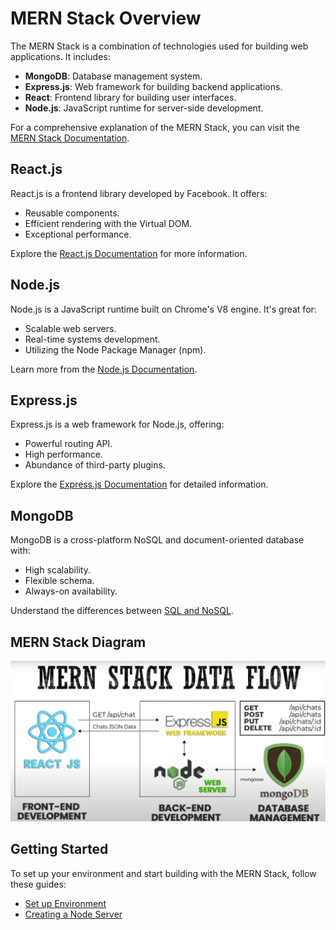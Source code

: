 # MERN Stack Overview

The MERN Stack is a combination of technologies used for building web applications. It includes:

- **MongoDB**: Database management system.
- **Express.js**: Web framework for building backend applications.
- **React**: Frontend library for building user interfaces.
- **Node.js**: JavaScript runtime for server-side development.

For a comprehensive explanation of the MERN Stack, you can visit the [MERN Stack Documentation](https://www.mongodb.com/mern-stack).

## React.js

React.js is a frontend library developed by Facebook. It offers:

- Reusable components.
- Efficient rendering with the Virtual DOM.
- Exceptional performance.

Explore the [React.js Documentation](https://react.dev/) for more information.

## Node.js

Node.js is a JavaScript runtime built on Chrome's V8 engine. It's great for:

- Scalable web servers.
- Real-time systems development.
- Utilizing the Node Package Manager (npm).

Learn more from the [Node.js Documentation](https://nodejs.org/en/docs).

## Express.js

Express.js is a web framework for Node.js, offering:

- Powerful routing API.
- High performance.
- Abundance of third-party plugins.

Explore the [Express.js Documentation](https://expressjs.com/) for detailed information.

## MongoDB

MongoDB is a cross-platform NoSQL and document-oriented database with:

- High scalability.
- Flexible schema.
- Always-on availability.

Understand the differences between [SQL and NoSQL](https://www.mongodb.com/nosql-explained/nosql-vs-sql).

## MERN Stack Diagram

![MERN Stack Diagram](./images/mern.png)

## Getting Started

To set up your environment and start building with the MERN Stack, follow these guides:

- [Set up Environment](./README/SetupEnvironment.md)
- [Creating a Node Server](./README/creating%20Node%20server.md)
